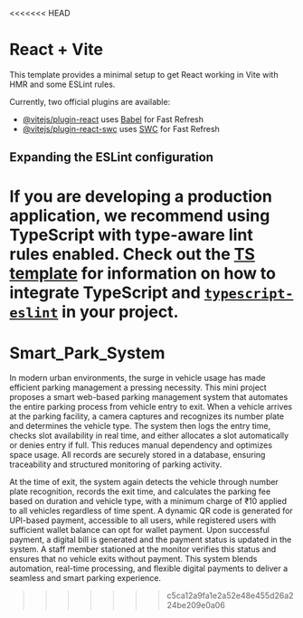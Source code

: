 <<<<<<< HEAD
# React + Vite

This template provides a minimal setup to get React working in Vite with HMR and some ESLint rules.

Currently, two official plugins are available:

- [@vitejs/plugin-react](https://github.com/vitejs/vite-plugin-react/blob/main/packages/plugin-react) uses [Babel](https://babeljs.io/) for Fast Refresh
- [@vitejs/plugin-react-swc](https://github.com/vitejs/vite-plugin-react/blob/main/packages/plugin-react-swc) uses [SWC](https://swc.rs/) for Fast Refresh

## Expanding the ESLint configuration

If you are developing a production application, we recommend using TypeScript with type-aware lint rules enabled. Check out the [TS template](https://github.com/vitejs/vite/tree/main/packages/create-vite/template-react-ts) for information on how to integrate TypeScript and [`typescript-eslint`](https://typescript-eslint.io) in your project.
=======
# Smart_Park_System

In modern urban environments, the surge in vehicle usage has made efficient parking management a pressing necessity. This mini project proposes a smart web-based parking management system that automates the entire parking process from vehicle entry to exit. When a vehicle arrives at the parking facility, a camera captures and recognizes its number plate and determines the vehicle type. The system then logs the entry time, checks slot availability in real time, and either allocates a slot automatically or denies entry if full. This reduces manual dependency and optimizes space usage. All records are securely stored in a database, ensuring traceability and structured monitoring of parking activity.

At the time of exit, the system again detects the vehicle through number plate recognition, records the exit time, and calculates the parking fee based on duration and vehicle type, with a minimum charge of ₹10 applied to all vehicles regardless of time spent. A dynamic QR code is generated for UPI-based payment, accessible to all users, while registered users with sufficient wallet balance can opt for wallet payment. Upon successful payment, a digital bill is generated and the payment status is updated in the system. A staff member stationed at the monitor verifies this status and ensures that no vehicle exits without payment. This system blends automation, real-time processing, and flexible digital payments to deliver a seamless and smart parking experience.
>>>>>>> c5ca12a9fa1e2a52e48e455d26a224be209e0a06
